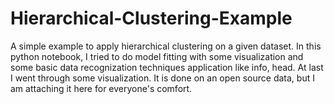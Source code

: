 # Hierarchical-Clustering-Example
A simple example to apply hierarchical clustering on a given dataset.
In this python notebook, I tried to do model fitting with some visualization and some basic data recognization techniques application like info, head. At last I went through some visualization. It is done on an open source data, but I am attaching it here for everyone's comfort.

